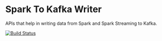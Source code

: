 Spark To Kafka Writer
==============

APIs that help in writing data from Spark and Spark Streaming to Kafka. 

[![Build Status](https://travis-ci.org/cloudera/spark-kafka-writer.svg?branch=master)](https://travis-ci.org/cloudera/spark-kafka-writer)
